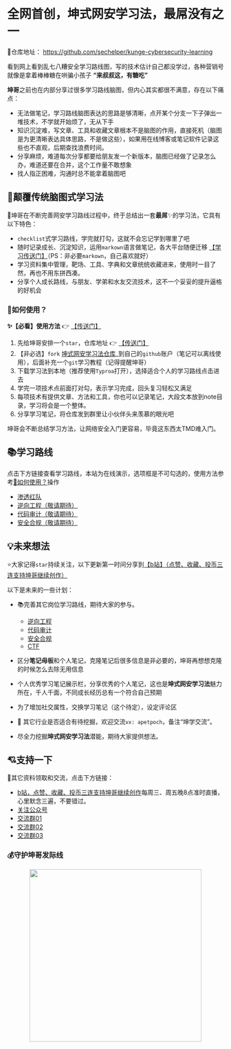 # 全网首创，坤式网安学习法，最屌没有之一 

🍓仓库地址： https://github.com/sechelper/kunge-cybersecurity-learning

看到网上看到乱七八糟安全学习路线图，写的技术估计自己都没学过，各种营销号就像是拿着棒棒糖在哄骗小孩子 **“来叔叔这，有糖吃”** 

**坤哥**之前也在内部分享过很多学习路线脑图，但内心其实都很不满意，存在以下痛点：

- 无法做笔记，学习路线脑图表达的思路是够清晰，点开某个分支一下子弹出一堆技术，不学就开始烦了，无从下手
- 知识沉淀难，写文章、工具和收藏文章根本不是脑图的作用，直接死机（脑图是为更清晰表达具体思路，不是做这些），如果用在线博客或笔记软件记录这些也不直观，后期查找浪费时间。
- 分享麻烦，难道每次分享都要给朋友发一个新版本，脑图已经做了记录怎么办，难道还要在合并，这个工作量不敢想象
- 找人指正困难，沟通时总不能拿着脑图吧

## 👊颠覆传统脑图式学习法

💝坤哥在不断完善网安学习路线过程中，终于总结出一套**最屌**✨的学习法，它具有以下特色：

- `checklist`式学习路线，学完就打勾，这就不会忘记学到哪里了吧
- 随时记录成长、沉淀知识，运用`markown`语言做笔记，各大平台随便迁移 [【学习传送门】](https://www.runoob.com/markdown/md-tutorial.html)（PS：非必要`markown`，自己喜欢就好）
- 学习资料集中管理，靶场、工具、字典和文章统统收藏进来，使用时一目了然，再也不用东拼西凑。
- 分享个人成长路线，与朋友、学弟和水友交流技术，这不一个妥妥的提升逼格的好机会

### 🤔如何使用？

**✨【必看】使用方法** 👉 [【传送门】](https://www.bilibili.com/video/BV1To4y1w72U)
1. 先给坤哥安排一个`star`，仓库地址 👉 [【传送门】](https://github.com/sechelper/kunge-cybersecurity-learning)
2. 【非必选】`fork` [坤式网安学习法仓库](https://github.com/sechelper/kunge-cybersecurity-learning)_到自己的`github`账户（笔记可以离线使用），后面补充一个`git`学习教程（记得提醒坤哥）
3. 下载学习法到本地（推荐使用`Typroa`打开），选择适合个人的学习路线点击进去
4. 学完一项技术点前面打对勾，表示学习完成，回头复习轻松又满足
5. 每项技术有提供文章、方法和工具，你也可以记录笔记，大段文本放到note目录，学习将会是一个整体。
6. 分享学习笔记，将仓库发到群里让小伙伴头来羡慕的眼光吧

坤哥会不断总结学习方法，让网络安全入门更容易，毕竟这东西太TMD难入门。

## 📚学习路线

点击下方链接查看学习路线，本站为在线演示，选项框是不可勾选的，使用方法参考<a href="#/README?id=%f0%9f%a4%94%e5%a6%82%e4%bd%95%e4%bd%bf%e7%94%a8%ef%bc%9f" data-id="🤔如何使用？" class="anchor"><span>🤔如何使用？</span></a>操作

- [渗透红队](red-team.md)
- [逆向工程（敬请期待）](reverse.md)
- [代码审计（敬请期待）](codereview.md)
- [安全合规（敬请期待）]()

## 💡未来想法

⭐大家记得`star`持续关注，以下更新第一时间分享到[【b站】（点赞、收藏、投币三连支持坤哥继续创作）](https://space.bilibili.com/1233892570)

以下是未来的一些计划：

- 📚完善其它岗位学习路线，期待大家的参与。
  - [逆向工程]()
  - [代码审计](codereview.md)
  - [安全合规]()
  - [CTF]()
- 区分**笔记母板**和个人笔记，克隆笔记后很多信息是非必要的，坤哥再想想克隆的时候怎么去除无用信息
- 个人优秀学习笔记展示栏，分享优秀的个人笔记，这也是**坤式网安学习法**魅力所在，千人千面，不同成长经历总有一个符合自己预期
- 为了增加社交属性，交换学习笔记（这个待定），设定评论区

- 👀 其它行业是否适合有待挖掘，欢迎交流`vx: apetpoch`，备注“坤学交流”。
- 尽全力挖掘**坤式网安学习法**潜能，期待大家提供想法。

## 💘支持一下

📓其它资料领取和交流，点击下方链接：

- [b站，点赞、收藏、投币三连支持坤哥继续创作](https://space.bilibili.com/1233892570)每周三、周五晚8点准时直播，心里默念三遍，不要错过。
- [关注公众号](https://paper.static.secself.com/img/qrcode/mp_qrcode2.png)
- [交流群01](https://paper.static.secself.com/img/qrcode/qrcode-group-01.png)
- [交流群02](https://paper.static.secself.com/img/qrcode/qrcode-group-01.png)
- [交流群03](https://paper.static.secself.com/img/qrcode/qrcode-group-01.png)

### 💰守护坤哥发际线

<center> <img style="height 400px; width: 400px;" src="https://paper.static.secself.com/img/qrcode/appreciatio-%20code2.jpg"></center>